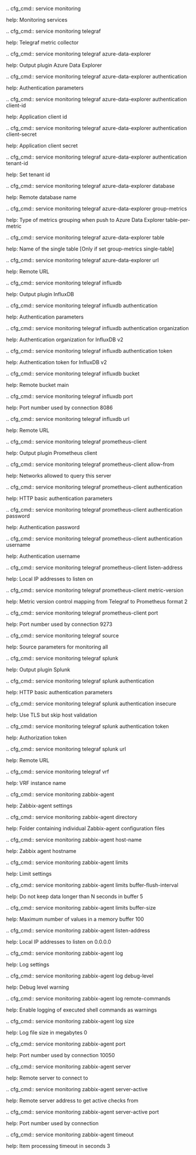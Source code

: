 .. cfg_cmd:: service monitoring

help: Monitoring services

.. cfg_cmd:: service monitoring telegraf

help: Telegraf metric collector

.. cfg_cmd:: service monitoring telegraf azure-data-explorer

help: Output plugin Azure Data Explorer

.. cfg_cmd:: service monitoring telegraf azure-data-explorer authentication

help: Authentication parameters

.. cfg_cmd:: service monitoring telegraf azure-data-explorer authentication client-id

help: Application client id

.. cfg_cmd:: service monitoring telegraf azure-data-explorer authentication client-secret

help: Application client secret

.. cfg_cmd:: service monitoring telegraf azure-data-explorer authentication tenant-id

help: Set tenant id

.. cfg_cmd:: service monitoring telegraf azure-data-explorer database

help: Remote database name

.. cfg_cmd:: service monitoring telegraf azure-data-explorer group-metrics

help: Type of metrics grouping when push to Azure Data Explorer
table-per-metric


.. cfg_cmd:: service monitoring telegraf azure-data-explorer table

help: Name of the single table [Only if set group-metrics single-table]

.. cfg_cmd:: service monitoring telegraf azure-data-explorer url

help: Remote URL

.. cfg_cmd:: service monitoring telegraf influxdb

help: Output plugin InfluxDB

.. cfg_cmd:: service monitoring telegraf influxdb authentication

help: Authentication parameters

.. cfg_cmd:: service monitoring telegraf influxdb authentication organization

help: Authentication organization for InfluxDB v2

.. cfg_cmd:: service monitoring telegraf influxdb authentication token

help: Authentication token for InfluxDB v2

.. cfg_cmd:: service monitoring telegraf influxdb bucket

help: Remote bucket
main


.. cfg_cmd:: service monitoring telegraf influxdb port

help: Port number used by connection
8086


.. cfg_cmd:: service monitoring telegraf influxdb url

help: Remote URL

.. cfg_cmd:: service monitoring telegraf prometheus-client

help: Output plugin Prometheus client

.. cfg_cmd:: service monitoring telegraf prometheus-client allow-from

help: Networks allowed to query this server

.. cfg_cmd:: service monitoring telegraf prometheus-client authentication

help: HTTP basic authentication parameters

.. cfg_cmd:: service monitoring telegraf prometheus-client authentication password

help: Authentication password

.. cfg_cmd:: service monitoring telegraf prometheus-client authentication username

help: Authentication username

.. cfg_cmd:: service monitoring telegraf prometheus-client listen-address

help: Local IP addresses to listen on

.. cfg_cmd:: service monitoring telegraf prometheus-client metric-version

help: Metric version control mapping from Telegraf to Prometheus format
2


.. cfg_cmd:: service monitoring telegraf prometheus-client port

help: Port number used by connection
9273


.. cfg_cmd:: service monitoring telegraf source

help: Source parameters for monitoring
all


.. cfg_cmd:: service monitoring telegraf splunk

help: Output plugin Splunk

.. cfg_cmd:: service monitoring telegraf splunk authentication

help: HTTP basic authentication parameters

.. cfg_cmd:: service monitoring telegraf splunk authentication insecure

help: Use TLS but skip host validation

.. cfg_cmd:: service monitoring telegraf splunk authentication token

help: Authorization token

.. cfg_cmd:: service monitoring telegraf splunk url

help: Remote URL

.. cfg_cmd:: service monitoring telegraf vrf

help: VRF instance name

.. cfg_cmd:: service monitoring zabbix-agent

help: Zabbix-agent settings

.. cfg_cmd:: service monitoring zabbix-agent directory

help: Folder containing individual Zabbix-agent configuration files

.. cfg_cmd:: service monitoring zabbix-agent host-name

help: Zabbix agent hostname

.. cfg_cmd:: service monitoring zabbix-agent limits

help: Limit settings

.. cfg_cmd:: service monitoring zabbix-agent limits buffer-flush-interval

help: Do not keep data longer than N seconds in buffer
5


.. cfg_cmd:: service monitoring zabbix-agent limits buffer-size

help: Maximum number of values in a memory buffer
100


.. cfg_cmd:: service monitoring zabbix-agent listen-address

help: Local IP addresses to listen on
0.0.0.0


.. cfg_cmd:: service monitoring zabbix-agent log

help: Log settings

.. cfg_cmd:: service monitoring zabbix-agent log debug-level

help: Debug level
warning


.. cfg_cmd:: service monitoring zabbix-agent log remote-commands

help: Enable logging of executed shell commands as warnings

.. cfg_cmd:: service monitoring zabbix-agent log size

help: Log file size in megabytes
0


.. cfg_cmd:: service monitoring zabbix-agent port

help: Port number used by connection
10050


.. cfg_cmd:: service monitoring zabbix-agent server

help: Remote server to connect to

.. cfg_cmd:: service monitoring zabbix-agent server-active <tag>

help: Remote server address to get active checks from

.. cfg_cmd:: service monitoring zabbix-agent server-active <tag> port

help: Port number used by connection

.. cfg_cmd:: service monitoring zabbix-agent timeout

help: Item processing timeout in seconds
3


